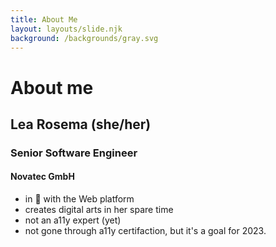 ```yaml
---
title: About Me
layout: layouts/slide.njk
background: /backgrounds/gray.svg
---
```


# About me

## Lea Rosema (she/her)

### Senior Software Engineer

#### Novatec GmbH

- in <span role="img" aria-label="love">💖</span> with the Web platform
- creates digital arts in her spare time
- not an a11y expert (yet)
- not gone through a11y certifaction, but it's a goal for 2023.
